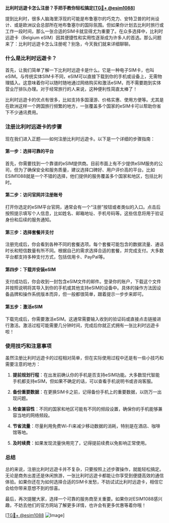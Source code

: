 **比利时远遊卡怎么注册？手把手教你轻松搞定[[TG💪+ @esim1088](https://t.me/s/esim1088)]**

提到比利时，很多人脑海里浮现的可能是布鲁塞尔的巧克力、安特卫普的时尚设计、或是欧洲议会总部所在地布鲁塞尔的国际氛围。但如果你计划去比利时旅行或工作一段时间，那么一张合适的SIM卡就显得尤为重要了。在众多选择中，比利时远遊卡（Belgium eSIM）因其便捷性和实用性逐渐成为许多人的首选。那么问题来了：比利时远遊卡怎么注册呢？别急，今天我们就来详细聊聊。

### 什么是比利时远遊卡？

首先，让我们简单了解一下比利时远遊卡是什么。它是一种电子SIM卡，也叫eSIM。与传统实体SIM卡不同，eSIM可以直接下载到你的手机或设备上，无需物理插入。这意味着你可以随时随地通过网络购买和激活eSIM，而不需要跑到实体营业厅排队办理。对于经常旅行的人来说，这种便利性简直太棒了！

比利时远遊卡的优点有很多，比如支持多国漫游、价格实惠、使用方便等。尤其是在欧洲这样一个跨国旅行频繁的地方，一张覆盖多个国家的eSIM卡可以帮助你省下不少通讯费用。

### 注册比利时远遊卡的步骤

现在我们进入正题——如何注册比利时远遊卡。以下是一个详细的步骤指南：

#### 第一步：选择可靠的平台

首先，你需要找到一个靠谱的eSIM提供商。目前市面上有不少提供eSIM服务的公司，但为了确保安全和服务质量，建议选择口碑好、用户评价高的平台。比如ESIM1088就是一个不错的选择，他们提供的服务覆盖多个国家和地区，包括比利时。

#### 第二步：访问官网并注册账号

打开你选定的eSIM平台官网，通常会有一个“注册”按钮或者类似的入口。点击后按照提示填写个人信息，比如姓名、邮箱地址、手机号码等。这些信息将用于验证身份和后续的服务通知。

#### 第三步：选择套餐并支付

注册完成后，你会看到各种不同的套餐选项。每个套餐可能包含的数据流量、通话时长和短信数量有所不同。根据自己的需求选择合适的套餐，并完成支付。大多数平台都支持多种支付方式，包括信用卡、PayPal等。

#### 第四步：下载并安装eSIM

支付成功后，你会收到一封包含eSIM文件的邮件。登录你的账户，下载这个文件并按照说明将其导入到你的手机或其他支持eSIM的设备中。具体的操作方法因设备品牌和操作系统版本而异，但一般都很简单，跟着提示一步步来即可。

#### 第五步：激活eSIM

下载完成后，你需要激活eSIM。这通常需要输入收到的验证码或直接点击链接进行激活。激活过程可能需要几分钟时间，完成后你就正式拥有一张比利时远遊卡啦！

### 使用技巧和注意事项

虽然注册比利时远遊卡的过程相对简单，但在实际使用过程中还是有一些小技巧和需要注意的地方：

1. **提前规划行程**：在出发前确认你的手机是否支持eSIM功能。大多数现代智能手机都支持eSIM，但如果不确定的话，可以查看手机说明书或咨询客服。
   
2. **备份重要数据**：在更换SIM卡之前，记得备份手机上的重要数据，以防万一出现问题。

3. **检查兼容性**：不同的国家和地区可能有不同的频段设置，确保你的手机能够兼容当地的网络频段。

4. **节省流量**：尽量利用免费Wi-Fi来减少移动数据的消耗，特别是在酒店、咖啡馆等地。

5. **及时续费**：如果发现流量快用完了，记得提前续费以免影响正常使用。

### 总结

总的来说，注册比利时远遊卡并不复杂，只要按照上述步骤操作，就能轻松搞定。无论是商务出差还是休闲旅游，一张比利时远遊卡都能让你享受到便捷高效的通信体验。如果你还在为如何选择合适的SIM卡发愁，不妨试试比利时远遊卡，相信它会给你带来意想不到的惊喜。

最后，再次提醒大家，选择一个可靠的服务商至关重要。如果你对ESIM1088感兴趣，不妨去他们的官方网站了解更多详情，也许会有更多优惠等着你哦！

[[TG💪+ @esim1088](https://t.me/s/esim1088) ![Image](https://i.postimg.cc/4NQfJmqS/Snipaste-2025-05-13-00-14-12.png)]